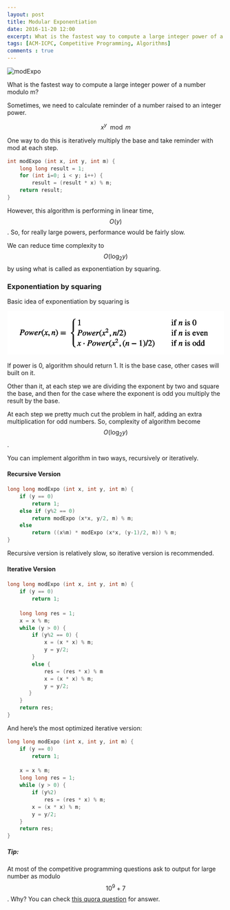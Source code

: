 ```yaml
---
layout: post
title: Modular Exponentiation
date: 2016-11-20 12:00
excerpt: What is the fastest way to compute a large integer power of a number modulo m?
tags: [ACM-ICPC, Competitive Programming, Algorithms]
comments : true
---
```


![modExpo](/assets/img/algo-image/modExpo/Modular_exponentiation.jpg)

What is the fastest way to compute a large integer power of a number modulo m?

Sometimes, we need to calculate reminder of a number raised to an integer power.  

$$x^y \mod m$$

One way to do this is iteratively multiply the base and take reminder with mod at each step. 

```cpp
int modExpo (int x, int y, int m) {
    long long result = 1;
    for (int i=0; i < y; i++) {
        result = (result * x) % m;
    return result;
}
```

However, this algorithm is performing in linear time, $$O(y)$$. So, for really large powers, performance would be fairly slow.  

We can reduce time complexity to $$O(\log_2{y})$$ by using what is called as exponentiation by squaring. 


### Exponentiation by squaring

Basic idea of exponentiation by squaring is

![expo-by-square](/assets/img/algo-image/modExpo/expo-by-square.png)


If power is 0, algorithm should return 1. It is the base case, other cases will built on it.  

Other than it, at each step we are dividing the exponent by two and square the base, and then for the case where the exponent is odd you multiply the result by the base. 

At each step we pretty much cut the problem in half, adding an extra multiplication for odd numbers. So, complexity of algorithm become $$O(\log_2{y})$$.


You can implement algorithm in two ways, recursively or iteratively.


#### Recursive Version

```cpp
long long modExpo (int x, int y, int m) {
    if (y == 0)
        return 1;
    else if (y%2 == 0) 
        return modExpo (x*x, y/2, m) % m;
    else 
        return ((x%m) * modExpo (x*x, (y-1)/2, m)) % m;
}
```

Recursive version is relatively slow, so iterative version is recommended.

#### Iterative Version

```cpp
long long modExpo (int x, int y, int m) {
    if (y == 0)
        return 1;

    long long res = 1;
    x = x % m;
    while (y > 0) {
        if (y%2 == 0) { 
            x = (x * x) % m;
            y = y/2;
        }
        else {
            res = (res * x) % m
            x = (x * x) % m; 
            y = y/2;
       }
    }
    return res;
}
```

And here’s the most optimized iterative version:

```cpp
long long modExpo (int x, int y, int m) {
    if (y == 0)
        return 1;

    x = x % m;
    long long res = 1;
    while (y > 0) {
        if (y%2)
            res = (res * x) % m;
        x = (x * x) % m; 
        y = y/2;
    }
    return res;
}
```


##### Tip:
At most of the competitive programming questions ask to output for large number as modulo $$10^9+7$$. Why?
You can check [this quora question](https://www.quora.com/What-exactly-is-print-it-modulo-10-9-+-7-in-competitive-programming-websites) for answer.
